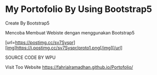 # My Portofolio By Using Bootstrap5
 Create By Bootstrap5
 
Mencoba Membuat Webiste dengan menggunakan Bootstrap5

[url=https://postimg.cc/sv7Syspr][img]https://i.postimg.cc/sv7Syspr/proto1.png[/img][/url]

SOURCE CODE BY WPU

Visit Too Website  https://fahrialramadhan.github.io/Portofolio/
